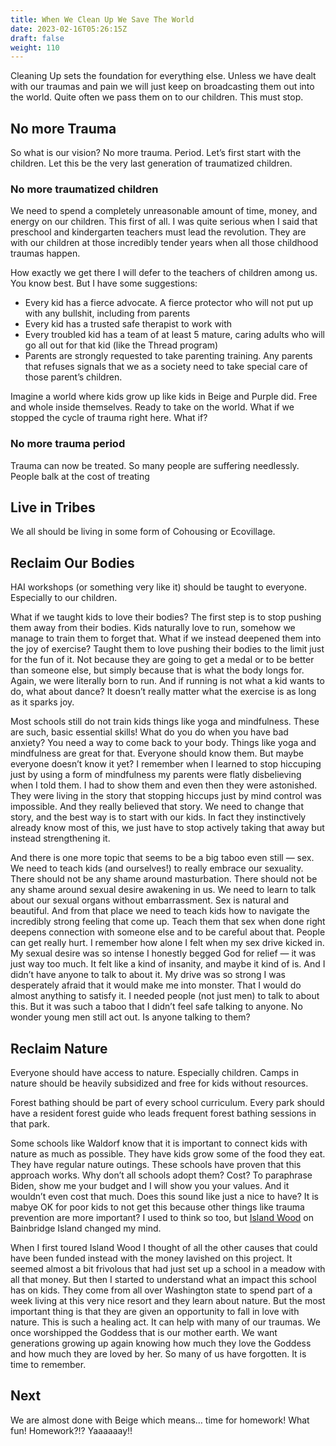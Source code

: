 ```yaml
---
title: When We Clean Up We Save The World
date: 2023-02-16T05:26:15Z
draft: false
weight: 110
---
```

Cleaning Up sets the foundation for everything else. Unless we have dealt with our traumas and pain we will just keep on broadcasting them out into the world. Quite often we pass them on to our children. This must stop.

## No more Trauma

So what is our vision? No more trauma. Period. Let’s first start with the children. Let this be the very last generation of traumatized children.

### No more traumatized children

We need to spend a completely unreasonable amount of time, money, and energy on our children. This first of all. I was quite serious when I said that preschool and kindergarten teachers must lead the revolution. They are with our children at those incredibly tender years when all those childhood traumas happen. 

How exactly we get there I will defer to the teachers of children among us. You know best. But I have some suggestions:

* Every kid has a fierce advocate. A fierce protector who will not put up with any bullshit, including from parents
* Every kid has a trusted safe therapist to work with
* Every troubled kid has a team of at least 5 mature, caring adults who will go all out for that kid (like the Thread program)
* Parents are strongly requested to take parenting training. Any parents that refuses signals that we as a society need to take special care of those parent’s children.

Imagine a world where kids grow up like kids in Beige and Purple did. Free and whole inside themselves. Ready to take on the world. What if we stopped the cycle of trauma right here. What if?

### No more trauma period

Trauma can now be treated. So many people are suffering needlessly. People balk at the cost of treating 

## Live in Tribes

We all should be living in some form of Cohousing or Ecovillage.

## Reclaim Our Bodies

HAI workshops (or something very like it) should be taught to everyone. Especially to our children.

What if we taught kids to love their bodies?  The first step is to stop pushing them away from their bodies. Kids naturally love to run, somehow we manage to train them to forget that. What if we instead deepened them into the joy of exercise? Taught them to love pushing their bodies to the limit just for the fun of it. Not because they are going to get a medal or to be better than someone else, but simply because that is what the body longs for. Again, we were literally born to run. And if running is not what a kid wants to do, what about dance? It doesn’t really matter what the exercise is as long as it sparks joy. 

Most schools still do not train kids things like yoga and mindfulness. These are such, basic essential skills! What do you do when you have bad anxiety? You need a way to come back to your body. Things like yoga and mindfulness are great for that. Everyone should know them. But maybe everyone doesn’t know it yet?  I remember when I learned to stop hiccuping just by using a form of mindfulness my parents were flatly disbelieving when I told them. I had to show them and even then they were astonished. They were living in the story that stopping hiccups just by mind control was impossible. And they really believed that story. We need to change that story, and the best way is to start with our kids. In fact they instinctively already know most of this, we just have to stop actively taking that away but instead strengthening it.

And there is one more topic that seems to be a big taboo even still — sex. We need to teach kids (and ourselves!) to really embrace our sexuality. There should not be any shame around masturbation. There should not be any shame around sexual desire awakening in us. We need to learn to talk about our sexual organs without embarrassment. Sex is natural and beautiful. And from that place we need to teach kids how to navigate the incredibly strong feeling that come up. Teach them that sex when done right deepens connection with someone else and to be careful about that. People can get really hurt. I remember how alone I felt when my sex drive kicked in. My sexual desire was so intense I honestly begged God for relief — it was just way too much. It felt like a kind of insanity, and maybe it kind of is. And I didn’t have anyone to talk to about it. My drive was so strong I was desperately afraid that it would make me into monster. That I would do almost anything to satisfy it. I needed people (not just men) to talk to about this. But it was such a taboo that I didn’t feel safe talking to anyone. No wonder young men still act out. Is anyone talking to them? 

## Reclaim Nature

Everyone should have access to nature. Especially children. Camps in nature should be heavily subsidized and free for kids without resources.

Forest bathing should be part of every school curriculum. Every park should have a resident forest guide who leads frequent forest bathing sessions in that park.

Some schools like Waldorf know that it is important to connect kids with nature as much as possible. They have kids grow some of the food they eat. They have regular nature outings. These schools have proven that this approach works. Why don’t all schools adopt them? Cost? To paraphrase Biden, show me your budget and I will show you your values. And it wouldn’t even cost that much. Does this sound like just a nice to have? It is mabye OK for poor kids to not get this because other things like trauma prevention are more important? I used to think so too, but [Island Wood](https://islandwood.org/) on Bainbridge Island changed my mind. 

When I first toured Island Wood I thought of all the other causes that could have been funded instead with the money lavished on this project. It seemed almost a bit frivolous that had just set up a school in a meadow with all that money. But then I started to understand what an impact this school has on kids. They come from all over Washington state to spend part of a week living at this very nice resort and they learn about nature. But the most important thing is that they are given an opportunity to fall in love with nature. This is such a healing act. It can help with many of our traumas. We once worshipped the Goddess that is our mother earth.  We want generations growing up again knowing how much they love the Goddess and how much they are loved by her. So many of us have forgotten. It is time to remember.

## Next
We are almost done with Beige which means… time for homework! What fun! Homework?!?  Yaaaaaay!!
